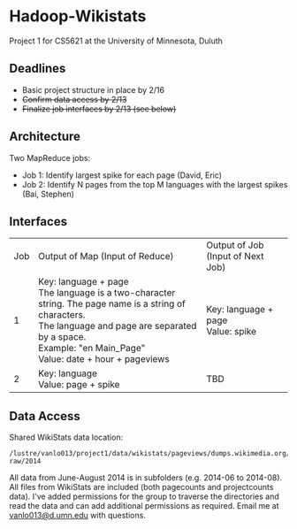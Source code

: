 # Hadoop-Wikistats
Project 1 for CS5621 at the University of Minnesota, Duluth

## Deadlines
* Basic project structure in place by 2/16
* ~~Confirm data access by 2/13~~
* ~~Finalize job interfaces by 2/13 (see below)~~

## Architecture
Two MapReduce jobs:
* Job 1: Identify largest spike for each page (David, Eric)
* Job 2: Identify N pages from the top M languages with the largest spikes (Bai, Stephen)

## Interfaces

<table>
<tr><td>Job</td><td>Output of Map (Input of Reduce)</td><td>Output of Job (Input of Next Job)</td></tr>
<tr>
    <td>1</td>
    <td>Key: language + page
        <br/>The language is a two-character string. The page name is a string of characters.
        <br/>The language and page are separated by a space.
        <br/>Example: "en Main_Page"
        <br/>Value: date + hour + pageviews</td>
    <td>Key: language + page<br/>Value: spike</td>
    </tr>
<tr><td>2</td><td>Key: language<br/>Value: page + spike</td><td>TBD</td></tr>
</table>

## Data Access
Shared WikiStats data location:

    /lustre/vanlo013/project1/data/wikistats/pageviews/dumps.wikimedia.org/other/pagecounts-raw/2014

All data from June-August 2014 is in subfolders (e.g. 2014-06 to 2014-08). All files from WikiStats are included (both pagecounts and projectcounts data). I've added permissions for the group to traverse the directories and read the data and can add additional permissions as required. Email me at <vanlo013@d.umn.edu> with questions.
